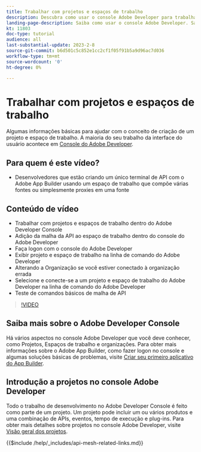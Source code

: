 ```yaml
---
title: Trabalhar com projetos e espaços de trabalho
description: Descubra como usar o console Adobe Developer para trabalhar com projetos e espaços de trabalho.
landing-page-description: Saiba como usar o console Adobe Developer. Saiba mais sobre projetos e espaços de trabalho a serem usados com a malha da API.
kt: 11803
doc-type: tutorial
audience: all
last-substantial-update: 2023-2-8
source-git-commit: b6d501c5c852e1cc2cf1f05f91b5a9d96ac7d036
workflow-type: tm+mt
source-wordcount: '0'
ht-degree: 0%

---
```



# Trabalhar com projetos e espaços de trabalho

Algumas informações básicas para ajudar com o conceito de criação de um projeto e espaço de trabalho. A maioria do seu trabalho da interface do usuário acontece em [Console do Adobe Developer](https://developer.adobe.com/console).

## Para quem é este vídeo?

* Desenvolvedores que estão criando um único terminal de API com o Adobe App Builder usando um espaço de trabalho que compõe várias fontes ou simplesmente proxies em uma fonte

## Conteúdo de vídeo

* Trabalhar com projetos e espaços de trabalho dentro do Adobe Developer Console
* Adição da malha da API ao espaço de trabalho dentro do console do Adobe Developer
* Faça logon com o console do Adobe Developer
* Exibir projeto e espaço de trabalho na linha de comando do Adobe Developer
* Alterando a Organização se você estiver conectado à organização errada
* Selecione e conecte-se a um projeto e espaço de trabalho do Adobe Developer na linha de comando do Adobe Developer
* Teste de comandos básicos de malha de API

>[!VIDEO](https://video.tv.adobe.com/v/3414123/)

## Saiba mais sobre o Adobe Developer Console

Há vários aspectos no console Adobe Developer que você deve conhecer, como Projetos, Espaços de trabalho e organizações. Para obter mais informações sobre o Adobe App Builder, como fazer logon no console e algumas soluções básicas de problemas, visite [Criar seu primeiro aplicativo do App Builder](https://developer.adobe.com/app-builder/docs/getting_started/first_app/).

## Introdução a projetos no console Adobe Developer

Todo o trabalho de desenvolvimento no Adobe Developer Console é feito como parte de um projeto. Um projeto pode incluir um ou vários produtos e uma combinação de APIs, eventos, tempo de execução e plug-ins. Para obter mais detalhes sobre projetos no console Adobe Developer, visite [Visão geral dos projetos](https://developer.adobe.com/developer-console/docs/guides/projects/).

{{$include /help/_includes/api-mesh-related-links.md}}
